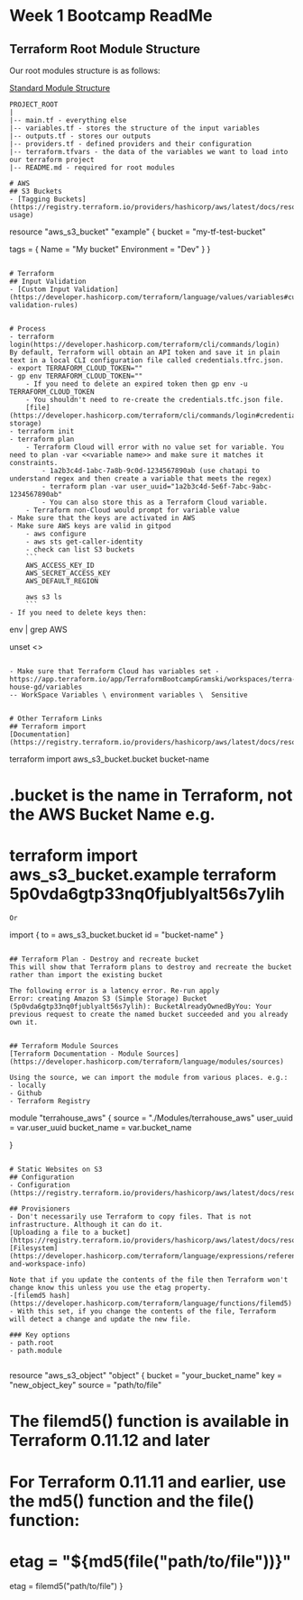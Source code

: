 # Week 1 Bootcamp ReadMe

## Terraform Root Module Structure

Our root modules structure is as follows:

[Standard Module Structure](https://developer.hashicorp.com/terraform/language/modules/develop/structure)

```
PROJECT_ROOT
|
|-- main.tf - everything else
|-- variables.tf - stores the structure of the input variables
|-- outputs.tf - stores our outputs
|-- providers.tf - defined providers and their configuration
|-- terraform.tfvars - the data of the variables we want to load into our terraform project
|-- README.md - required for root modules

# AWS
## S3 Buckets
- [Tagging Buckets](https://registry.terraform.io/providers/hashicorp/aws/latest/docs/resources/s3_bucket#example-usage)
```
resource "aws_s3_bucket" "example" {
  bucket = "my-tf-test-bucket"

  tags = {
    Name        = "My bucket"
    Environment = "Dev"
  }
}
```

# Terraform
## Input Validation
- [Custom Input Validation](https://developer.hashicorp.com/terraform/language/values/variables#custom-validation-rules)


# Process
- terraform login(https://developer.hashicorp.com/terraform/cli/commands/login)
By default, Terraform will obtain an API token and save it in plain text in a local CLI configuration file called credentials.tfrc.json. 
- export TERRAFORM_CLOUD_TOKEN=""
- gp env TERRAFORM_CLOUD_TOKEN=""
    - If you need to delete an expired token then gp env -u TERRAFORM_CLOUD_TOKEN
    - You shouldn't need to re-create the credentials.tfc.json file.
    [file](https://developer.hashicorp.com/terraform/cli/commands/login#credentials-storage)
- terraform init
- terraform plan
    - Terraform Cloud will error with no value set for variable. You need to plan -var <<variable name>> and make sure it matches it constraints. 
        - 1a2b3c4d-1abc-7a8b-9c0d-1234567890ab (use chatapi to understand regex and then create a variable that meets the regex)
        - terraform plan -var user_uuid="1a2b3c4d-5e6f-7abc-9abc-1234567890ab"
        - You can also store this as a Terraform Cloud variable. 
    - Terraform non-Cloud would prompt for variable value
- Make sure that the keys are activated in AWS
- Make sure AWS keys are valid in gitpod 
    - aws configure
    - aws sts get-caller-identity
    - check can list S3 buckets 
    ``` 
    AWS_ACCESS_KEY_ID
    AWS_SECRET_ACCESS_KEY
    AWS_DEFAULT_REGION

    aws s3 ls
    ```
- If you need to delete keys then:
```
env | grep AWS

unset <<Variable>>

```

- Make sure that Terraform Cloud has variables set - https://app.terraform.io/app/TerraformBootcampGramski/workspaces/terra-house-gd/variables 
-- WorkSpace Variables \ environment variables \  Sensitive


# Other Terraform Links
## Terraform import
[Documentation](https://registry.terraform.io/providers/hashicorp/aws/latest/docs/resources/s3_bucket#import)

```
terraform import aws_s3_bucket.bucket bucket-name
# .bucket is the name in Terraform, not the AWS Bucket Name e.g.
# terraform import aws_s3_bucket.example terraform 5p0vda6gtp33nq0fjublyalt56s7ylih

```
Or 
```
import {
  to = aws_s3_bucket.bucket
  id = "bucket-name"
}
```

## Terraform Plan - Destroy and recreate bucket
This will show that Terraform plans to destroy and recreate the bucket rather than import the existing bucket

The following error is a latency error. Re-run apply
Error: creating Amazon S3 (Simple Storage) Bucket (5p0vda6gtp33nq0fjublyalt56s7ylih): BucketAlreadyOwnedByYou: Your previous request to create the named bucket succeeded and you already own it.


## Terraform Module Sources
[Terraform Documentation - Module Sources](https://developer.hashicorp.com/terraform/language/modules/sources)

Using the source, we can import the module from various places. e.g.:
- locally
- Github
- Terraform Registry

```
module "terrahouse_aws" {
  source = "./Modules/terrahouse_aws"
  user_uuid = var.user_uuid
  bucket_name = var.bucket_name
  
}
```

# Static Websites on S3
## Configuration
- Configuration (https://registry.terraform.io/providers/hashicorp/aws/latest/docs/resources/s3_bucket_website_configuration)

## Provisioners
- Don't necessarily use Terraform to copy files. That is not infrastructure. Although it can do it. 
[Uploading a file to a bucket] (https://registry.terraform.io/providers/hashicorp/aws/latest/docs/resources/s3_object)
[Filesystem](https://developer.hashicorp.com/terraform/language/expressions/references#filesystem-and-workspace-info)

Note that if you update the contents of the file then Terraform won't change know this unless you use the etag property. 
-[filemd5 hash](https://developer.hashicorp.com/terraform/language/functions/filemd5)
- With this set, if you change the contents of the file, Terraform will detect a change and update the new file. 

### Key options
- path.root
- path.module


```
resource "aws_s3_object" "object" {
  bucket = "your_bucket_name"
  key    = "new_object_key"
  source = "path/to/file"

  # The filemd5() function is available in Terraform 0.11.12 and later
  # For Terraform 0.11.11 and earlier, use the md5() function and the file() function:
  # etag = "${md5(file("path/to/file"))}"
  etag = filemd5("path/to/file")
}
```